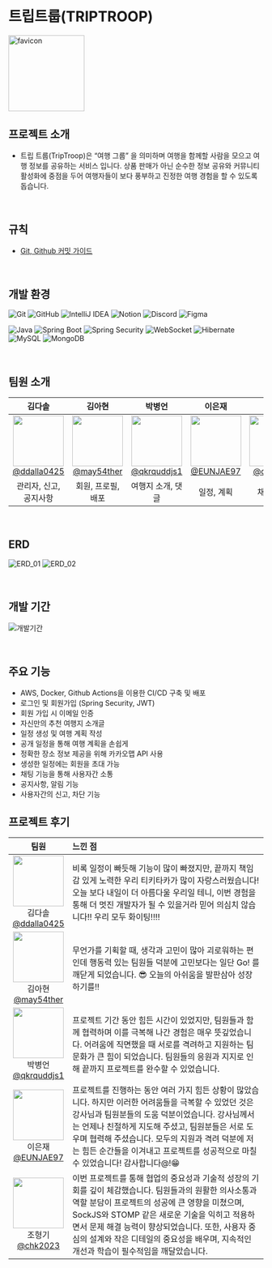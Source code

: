# 트립트룹(TRIPTROOP)

<img src="https://avatars.githubusercontent.com/u/168394855?s=200&v=4" width="150" alt="favicon">


## 프로젝트 소개

- 트립 트룹(TripTroop)은 “여행 그룹” 을 의미하며
  여행을 함께할 사람을 모으고 여행 정보를 공유하는 서비스 입니다. 
  상품 판매가 아닌 순수한 정보 공유와 커뮤니티 활성화에 중점을 두어 여행자들이 보다 풍부하고 진정한 여행 경험을 할 수 있도록 돕습니다.

<br>
  
## 규칙

- [Git, Github 커밋 가이드](https://github.com/2024-TikiTaka/be-triptroop/wiki/%EC%BB%A4%EB%B0%8B-%EA%B0%80%EC%9D%B4%EB%93%9C)

<br>

## 개발 환경

![Git](https://img.shields.io/badge/Git-F05032?style=plastic&logo=git&logoColor=white)
![GitHub](https://img.shields.io/badge/GitHub-181717?style=plastic&logo=github&logoColor=white)
![IntelliJ IDEA](https://img.shields.io/badge/IntelliJ_IDEA-000000?style=plastic&logo=intellij-idea&logoColor=white)
![Notion](https://img.shields.io/badge/Notion-000000?style=plastic&logo=notion&logoColor=white)
![Discord](https://img.shields.io/badge/Discord-5865F2?style=plastic&logo=discord&logoColor=white)
![Figma](https://img.shields.io/badge/Figma-F24E1E?style=plastic&logo=figma&logoColor=white)

![Java](https://img.shields.io/badge/Java-007396?style=plastic&logo=openjdk&logoColor=white)
![Spring Boot](https://img.shields.io/badge/Spring_Boot-6DB33F?style=plastic&logo=spring-boot&logoColor=white)
![Spring Security](https://img.shields.io/badge/Spring_Security-6DB33F?style=plastic&logo=spring-security&logoColor=white)
![WebSocket](https://img.shields.io/badge/WebSocket-000000?style=plastic&logo=websocket&logoColor=white)
![Hibernate](https://img.shields.io/badge/Hibernate-59666C?style=plastic&logo=hibernate&logoColor=white)
![MySQL](https://img.shields.io/badge/MySQL-4479A1?style=plastic&logo=mysql&logoColor=white)
![MongoDB](https://img.shields.io/badge/MongoDB-000000?style=plastic&logo=mongodb&logoColor=white)

<br>

## 팀원 소개
| 김다솔 | 김아현 | 박병언 | 이은재 | 조형기 |    
|:--------------:|:--------------:|:--------------:|:--------------:|:--------------:| 
| [<img src="https://avatars.githubusercontent.com/u/154950177?v=4" height=100 width=100> <br/> @ddalla0425](https://github.com/ddalla0425) |[<img src="https://avatars.githubusercontent.com/u/42160693?s=96&v=4" height=100 width=100> <br/> @may54ther](https://github.com/may54ther) | [<img src="https://avatars.githubusercontent.com/u/154950075?s=60&v=4" height=100 width=100> <br/> @qkrquddjs1](https://github.com/qkrquddjs1) | [<img src="https://avatars.githubusercontent.com/u/154950170?v=4" height=100 width=100> <br/> @EUNJAE97](https://github.com/EUNJAE97) |[<img src="https://avatars.githubusercontent.com/u/120306336?v=4" height=100 width=100> <br/> @chk2023](https://github.com/chk2023) |
| 관리자, 신고, 공지사항 |  회원, 프로필, 배포 | 여행지 소개, 댓글 | 일정, 계획 | 채팅, 친구  |

<br>

## ERD

![ERD_01](https://github.com/2024-TikiTaka/be-triptroop/assets/42160693/d6c2e0c2-bbcf-439b-a6a5-ece5887ab6f2)
![ERD_02](https://github.com/2024-TikiTaka/be-triptroop/assets/42160693/16bc6a41-f296-4aa2-a7dc-e3a2102b8025)

<br>

## 개발 기간
![개발기간](https://github.com/2024-TikiTaka/be-triptroop/assets/151039466/bb8a8ecf-3c21-48fb-93b0-1c65671cda32)

<br>

## 주요 기능 

- AWS, Docker, Github Actions을 이용한 CI/CD 구축 및 배포
- 로그인 및 회원가입 (Spring Security, JWT)
- 회원 가입 시 이메일 인증
- 자신만의 추천 여행지 소개글
- 일정 생성 및 여행 계획 작성
- 공개 일정을 통해 여행 계획을 손쉽게
- 정확한 장소 정보 제공을 위해 카카오맵 API 사용
- 생성한 일정에는 회원을 초대 가능
- 채팅 기능을 통해 사용자간 소통
- 공지사항, 알림 기능
- 사용자간의 신고, 차단 기능 


## 프로젝트 후기 

|                           팀원                           | 느낀 점             |
|:------------------------------------------------------:|:------------------|
| [<img src="https://avatars.githubusercontent.com/u/154950177?v=4"  height=100 width=100> ](https://github.com/ddalla0425) <br/> 김다솔 <br/> [@ddalla0425](https://github.com/ddalla0425) | 비록 일정이 빠듯해 기능이 많이 빠졌지만, 끝까지 책임감 있게 노력한 우리 티키타카가 많이 자랑스러웠습니다! 오늘 보다 내일이 더 아름다울 우리일 테니, 이번 경험을 통해 더 멋진 개발자가 될 수 있을거라 믿어 의심치 않습니다!! 우리 모두 화이팅!!!!  |
| [<img src="https://avatars.githubusercontent.com/u/42160693?s=96&v=4"  height=100 width=100> ](https://github.com/may54ther) <br/> 김아현 <br/> [@may54ther](https://github.com/may54ther)  |  무언가를 기획할 때, 생각과 고민이 많아 괴로워하는 편인데 행동력 있는 팀원들 덕분에 고민보다는 일단 Go! 를 깨닫게 되었습니다. 😎 오늘의 아쉬움을 발판삼아 성장하기를!! |
| [<img src="https://avatars.githubusercontent.com/u/154950075?s=60&v=4" height=100 width=100> ](https://github.com/qkrquddjs1) <br/> 박병언 <br/> [@qkrquddjs1](https://github.com/qkrquddjs1) | 프로젝트 기간 동안 힘든 시간이 있었지만, 팀원들과 함께 협력하며 이를 극복해 나간 경험은 매우 뜻깊었습니다. 어려움에 직면했을 때 서로를 격려하고 지원하는 팀 문화가 큰 힘이 되었습니다. 팀원들의 응원과 지지로 인해 끝까지 프로젝트를 완수할 수 있었습니다.  |
|  [<img src="https://avatars.githubusercontent.com/u/154950170?v=4" height=100 width=100> ](https://github.com/EUNJAE97) <br/> 이은재 <br/> [@EUNJAE97](https://github.com/EUNJAE97)   | 프로젝트를 진행하는 동안 여러 가지 힘든 상황이 많았습니다. 하지만 이러한 어려움들을 극복할 수 있었던 것은 강사님과 팀원분들의 도움 덕분이었습니다. 강사님께서는 언제나 친절하게 지도해 주셨고, 팀원분들은 서로 도우며 협력해 주셨습니다. 모두의 지원과 격려 덕분에 저는 힘든 순간들을 이겨내고 프로젝트를 성공적으로 마칠 수 있었습니다! 감사합니다@!😁       |
|  [<img src="https://avatars.githubusercontent.com/u/120306336?v=4" height=100 width=100> ](https://github.com/chk2023) <br/> 조형기 <br/> [@chk2023](https://github.com/chk2023)    | 이번 프로젝트를 통해 협업의 중요성과 기술적 성장의 기회를 깊이 체감했습니다. 팀원들과의 원활한 의사소통과 역할 분담이 프로젝트의 성공에 큰 영향을 미쳤으며, SockJS와 STOMP 같은 새로운 기술을 익히고 적용하면서 문제 해결 능력이 향상되었습니다. 또한, 사용자 중심의 설계와 작은 디테일의 중요성을 배우며, 지속적인 개선과 학습이 필수적임을 깨달았습니다.         |

<!--

| 김다솔 | 김아현 | 박병언 | 이은재 | 조형기 |    
|:--------------:|:--------------:|:--------------:|:--------------:|:--------------:| 
| [<img src="https://avatars.githubusercontent.com/u/154950177?v=4" height=100 width=100> <br/> @ddalla0425](https://github.com/ddalla0425) |[<img src="https://avatars.githubusercontent.com/u/42160693?s=96&v=4" height=100 width=100> <br/> @may54ther](https://github.com/may54ther) | [<img src="https://avatars.githubusercontent.com/u/154950075?s=60&v=4" height=100 width=100> <br/> @qkrquddjs1](https://github.com/qkrquddjs1) | [<img src="https://avatars.githubusercontent.com/u/154950170?v=4" height=100 width=100> <br/> @EUNJAE97](https://github.com/EUNJAE97) |[<img src="https://avatars.githubusercontent.com/u/120306336?v=4" height=100 width=100> <br/> @chk2023](https://github.com/chk2023) |
| 신고, 차단, 관리자 |  회원, 매칭 | 여행지 소개, 여행 기록 | 일정, 동행글 | 채팅, 친구  |


## 주요 기능

## 프로젝트 구조

## ERD

## 개선 목표

## 트러블 슈팅

## 프로젝트 후기
-->
